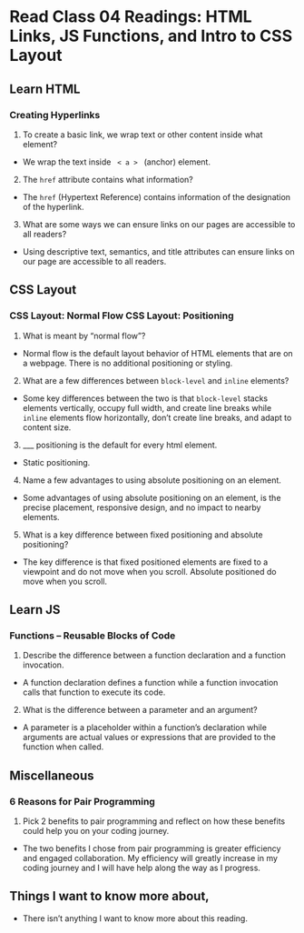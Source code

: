 # Read Class 04 Readings: HTML Links, JS Functions, and Intro to CSS Layout

## Learn HTML

### Creating Hyperlinks

1. To create a basic link, we wrap text or other content inside what element?

* We wrap the text inside <code> < a > </code> (anchor) element.
 
2. The <code>href</code> attribute contains what information?

* The <code>href</code> (Hypertext Reference) contains information of the designation of the hyperlink.

3. What are some ways we can ensure links on our pages are accessible to all readers?

* Using descriptive text, semantics, and title attributes can ensure links on our page are accessible to all readers.

## CSS Layout

### CSS Layout: Normal Flow CSS Layout: Positioning

1. What is meant by “normal flow”?

* Normal flow is the default layout behavior of HTML elements that are on a webpage. There is no additional positioning or styling.

2. What are a few differences between <code>block-level</code>  and <code>inline</code> elements?

* Some key differences between the two is that <code>block-level</code> stacks elements vertically, occupy full width, and create line breaks while <code>inline</code>  elements flow horizontally, don’t create line breaks, and adapt to content size.

3. ___ positioning is the default for every html element.

* Static positioning. 

4. Name a few advantages to using absolute positioning on an element.

* Some advantages of using absolute positioning on an element, is the precise placement, responsive design, and no impact to nearby elements.

5. What is a key difference between fixed positioning and absolute positioning?

* The key difference is that fixed positioned elements are fixed to a viewpoint and do not move when you scroll. Absolute positioned do move when you scroll.

## Learn JS

### Functions – Reusable Blocks of Code

1. Describe the difference between a function declaration and a function invocation. 

* A function declaration defines a function while a function invocation calls that function to execute its code.

2. What is the difference between a parameter and an argument?

* A parameter is a placeholder within a function’s declaration while arguments are actual values or expressions that are provided to the function when called.

## Miscellaneous

### 6 Reasons for Pair Programming

1. Pick 2 benefits to pair programming and reflect on how these benefits could help you on your coding journey.

* The two benefits I chose from pair programming is greater efficiency and engaged collaboration. My efficiency will greatly increase in my coding journey and I will have help along the way as I progress.

## Things I want to know more about,

* There isn’t anything I want to know more about this reading.